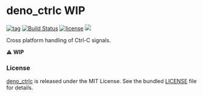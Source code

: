 # deno_ctrlc **WIP**

[![tag](https://img.shields.io/github/release/justjavac/deno_ctrlc)](https://github.com/justjavac/deno_ctrlc/releases)
[![Build Status](https://github.com/justjavac/deno_ctrlc/workflows/ci/badge.svg?branch=master)](https://github.com/justjavac/deno_ctrlc/actions)
[![license](https://img.shields.io/github/license/justjavac/deno_ctrlc)](https://github.com/justjavac/deno_ctrlc/blob/master/LICENSE)
[![](https://img.shields.io/badge/deno-v1.3-green.svg)](https://github.com/denoland/deno)

Cross platform handling of Ctrl-C signals.

⚠️ **WIP**

### License

[deno_ctrlc](https://github.com/justjavac/deno_ctrlc) is released under the MIT License. See the bundled [LICENSE](./LICENSE) file for details.
